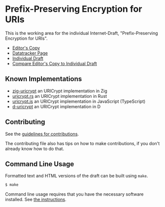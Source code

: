 <!-- regenerate: on (set to off if you edit this file) -->

# Prefix-Preserving Encryption for URIs

This is the working area for the individual Internet-Draft, "Prefix-Preserving Encryption for URIs".

* [Editor's Copy](https://ipcrypt-std.github.io/draft-denis-uricrypt/#go.draft-denis-uricrypt.html)
* [Datatracker Page](https://datatracker.ietf.org/doc/draft-denis-uricrypt)
* [Individual Draft](https://datatracker.ietf.org/doc/html/draft-denis-uricrypt)
* [Compare Editor's Copy to Individual Draft](https://ipcrypt-std.github.io/draft-denis-uricrypt/#go.draft-denis-uricrypt.diff)

## Known Implementations

* [zig-uricrypt](https://github.com/jedisct1/zig-uricrypt) an URICrypt implementation in Zig
* [uricrypt.rs](https://github.com/jedisct1/rust-uricrypt) an URICrypt implementation in Rust
* [uricrypt.js](https://github.com/jedisct1/uricrypt.js) an URICrypt implementation in JavaScript (TypeScript)
* [d-uricrypt](https://github.com/kassane/d-uricrypt) an URICrypt implementation in D

## Contributing

See the
[guidelines for contributions](https://github.com/ipcrypt-std/draft-denis-uricrypt/blob/main/CONTRIBUTING.md).

The contributing file also has tips on how to make contributions, if you
don't already know how to do that.

## Command Line Usage

Formatted text and HTML versions of the draft can be built using `make`.

```sh
$ make
```

Command line usage requires that you have the necessary software installed.  See
[the instructions](https://github.com/martinthomson/i-d-template/blob/main/doc/SETUP.md).

